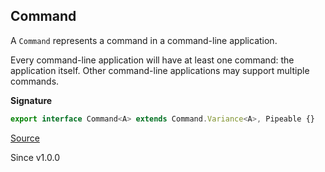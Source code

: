 ## Command

A `Command` represents a command in a command-line application.

Every command-line application will have at least one command: the
application itself. Other command-line applications may support multiple
commands.

**Signature**

```ts
export interface Command<A> extends Command.Variance<A>, Pipeable {}
```

[Source](https://github.com/Effect-TS/effect/tree/main/packages/cli/src/CommandDescriptor.ts#L45)

Since v1.0.0